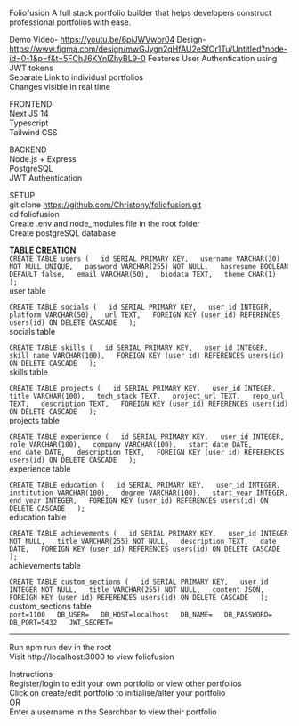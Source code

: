 Foliofusion
A full stack portfolio builder that helps developers construct professional portfolios with ease.

Demo Video- https://youtu.be/6piJWVwbr04
Design- https://www.figma.com/design/mwGJygn2qHfAU2eSfOr1Tu/Untitled?node-id=0-1&p=f&t=5FChJ6KYnIZhyBL9-0
Features
User Authentication using JWT tokens  
Separate Link to individual portfolios  
Changes visible in real time  

FRONTEND  
Next JS 14  
Typescript  
Tailwind CSS  

BACKEND  
Node.js + Express  
PostgreSQL  
JWT Authentication  

SETUP  
git clone https://github.com/Christony/foliofusion.git  
cd foliofusion  
Create .env and node_modules file in the root folder  
Create postgreSQL database  

**TABLE CREATION**  
`CREATE TABLE users (  
    id SERIAL PRIMARY KEY,  
    username VARCHAR(30) NOT NULL UNIQUE,  
    password VARCHAR(255) NOT NULL,  
    hasresume BOOLEAN DEFAULT false,  
    email VARCHAR(50),  
    biodata TEXT,  
    theme CHAR(1)  
);`  
user table  

`CREATE TABLE socials (  
    id SERIAL PRIMARY KEY,  
    user_id INTEGER,  
    platform VARCHAR(50),  
    url TEXT,  
    FOREIGN KEY (user_id) REFERENCES users(id) ON DELETE CASCADE  
);`  
socials table  

`CREATE TABLE skills (  
    id SERIAL PRIMARY KEY,  
    user_id INTEGER,  
    skill_name VARCHAR(100),  
    FOREIGN KEY (user_id) REFERENCES users(id) ON DELETE CASCADE  
);`  
skills table  

`CREATE TABLE projects (  
    id SERIAL PRIMARY KEY,  
    user_id INTEGER,  
    title VARCHAR(100),  
    tech_stack TEXT,  
    project_url TEXT,  
    repo_url TEXT,  
    description TEXT,  
    FOREIGN KEY (user_id) REFERENCES users(id) ON DELETE CASCADE  
);`  
projects table   

`CREATE TABLE experience (  
    id SERIAL PRIMARY KEY,  
    user_id INTEGER,  
    role VARCHAR(100),  
    company VARCHAR(100),  
    start_date DATE,  
    end_date DATE,  
    description TEXT,  
    FOREIGN KEY (user_id) REFERENCES users(id) ON DELETE CASCADE  
);`  
experience table  

`CREATE TABLE education (  
    id SERIAL PRIMARY KEY,  
    user_id INTEGER,  
    institution VARCHAR(100),  
    degree VARCHAR(100),  
    start_year INTEGER,  
    end_year INTEGER,  
    FOREIGN KEY (user_id) REFERENCES users(id) ON DELETE CASCADE  
);`  
education table  

`CREATE TABLE achievements (  
    id SERIAL PRIMARY KEY,  
    user_id INTEGER NOT NULL,  
    title VARCHAR(255) NOT NULL,  
    description TEXT,  
    date DATE,  
    FOREIGN KEY (user_id) REFERENCES users(id) ON DELETE CASCADE  
);`  
achievements table  

`CREATE TABLE custom_sections (  
    id SERIAL PRIMARY KEY,  
    user_id INTEGER NOT NULL,  
    title VARCHAR(255) NOT NULL,  
    content JSON,  
    FOREIGN KEY (user_id) REFERENCES users(id) ON DELETE CASCADE  
);`  
custom_sections table  
`
port=1100  
DB_USER=  
DB_HOST=localhost  
DB_NAME=  
DB_PASSWORD=  
DB_PORT=5432  
JWT_SECRET=  
`  
________________________________________________________________  
Run npm run dev in the root  
Visit http://localhost:3000 to view foliofusion  

Instructions  
Register/login to edit your own portfolio or view other portfolios  
Click on create/edit portfolio to initialise/alter your portfolio  
OR   
Enter a username in the Searchbar to view their portfolio  


